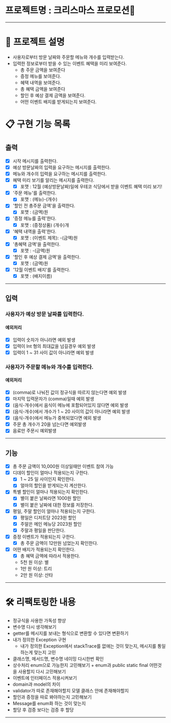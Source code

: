 # 프로젝트명 :  크리스마스 프로모션🎉

---

# 📖 프로젝트 설명

- 사용자로부터 방문 날짜와 주문할 메뉴와 개수를 입력받는다.
- 입력한 정보로부터 받을 수 있는 이벤트 혜택을 미리 보여준다.
    - 총 주문 금액을 보여준다
    - 증정 메뉴를 보여준다.
    - 혜택 내역을 보여준다.
    - 총 혜택 금액을 보여준다
    - 할인 후 예상 결제 금액을 보여준다.
    - 어떤 이벤트 배지를 받게되는지 보여준다.

# 📋 구현 기능 목록

## 출력

- [x] 시작 메시지를 출력한다.
- [x] 예상 방문날짜의 입력을 요구하는 메시지를 출력한다.
- [x] 메뉴와 개수의 입력을 요구하는 메시지를 출력한다.
- [x] 혜택 미리 보기를 알리는 메시지를 출력한다.
    - [x] 포맷 : 12월 (예상방문날짜)일에 우테코 식당에서 받을 이벤트 혜택 미리 보기!
- [x] '주문 메뉴'를 출력한다.
    - [x] 포맷 : (메뉴)-(개수)
- [x] '할인 전 총주문 금액'을 출력한다.
    - [x] 포맷 : (금액)원
- [x] '증정 메뉴를 출력'한다.
    - [x] 포맷 : (증정상품) (개수)개
- [x] '혜택 내역을 출력'한다.
    - [x] 포맷 : (이벤트 제목): -(금액)원
- [x] '총혜택 금액'을 출력한다.
    - [x] 포맷 : -(금액)원
- [x] '할인 후 예상 결제 금액'을 출력한다.
    - [x] 포맷 : (금액)원
- [x] '12월 이벤트 배지'를 출력한다.
    - [x] 포맷 : (배지이름)

---

## 입력

### 사용자가 예상 방문 날짜를 입력한다.

#### 예외처리

- [x] 입력이 숫자가 아니라면 예외 발생
- [x] 입력이 Int 형의 최대값을 넘길경우 예외 발생
- [x] 입력이 1 ~ 31 사이 값이 아니라면 예외 발생

### 사용자가 주문할 메뉴와 개수를 입력한다.

#### 예외처리

- [x] (comma)로 나눠진 값이 정규식을 따르지 않는다면 예외 발생
- [x] 마지막 입력문자가 (comma)일때 예외 발생
- [x] (음식-개수)에서 음식이 메뉴에 포함되어있지 않다면 예외 발생
- [x] (음식-개수)에서 개수가 1 ~ 20 사이의 값이 아니라면 예외 발생
- [x] (음식-개수)에서 메뉴가 중복되었다면 예외 발생
- [x] 주문 총 개수가 20을 넘는다면 예외발생
- [x] 음료만 주문시 예외발생

---

## 기능

- [x] 총 주문 금액이 10,000원 이상일때만 이벤트 참여 가능
- [x] 디데이 할인이 얼마나 적용되는지 구한다.
    - [x] 1 ~ 25 일 사이인지 확인한다.
    - [x] 얼마의 할인을 받게되는지 계산한다.
- [x] 특별 할인이 얼마나 적용되는지 확인한다.
    - [x] 별이 붙은 날짜라면 1000원 할인
    - [x] 별이 붙은 날짜에 대한 정보를 저장한다.
- [x] 평일, 주말 할인이 얼마나 적용되는지 구한다.
    - [x] 평일은 디저트당 2023원 할인
    - [x] 주말은 메인 메뉴당 2023원 할인
    - [x] 주말과 평일을 판단한다.
- [x] 증정 이벤트가 적용되는지 구한다.
    - [x] 총 주문 금액이 12만원 넘었는지 확인한다.
- [x] 어떤 배지가 적용되는지 확인한다.
    - [x] 총 혜택 금액에 따라서 적용한다.
    - 5천 원 이상: 별
    - 1만 원 이상: 트리
    - 2만 원 이상: 산타

---

# 🛠 리팩토링한 내용

- 정규식을 사용한 가독성 향샹
- 변수명 다시 생각해보기
- getter를 메시지를 보내는 형식으로 변환할 수 있다면 변환하기
- 내가 정의한 Exception 구현
    - 내가 정의한 Exception에서 stackTrace를 없애는 것이 맞는지, 메시지를 통일하는게 맞는지 고민
- 클래스명, 메서드명, 변수명 네이밍 다시한번 확인
- 상수처리 enum으로 가능한지 고민해보기 + enum과 public static final 어떤것을 사용할지 다시 고민해보기
- 이벤트에 인터페이스 적용시켜보기
- domain과 model의 차이
- validator가 따로 존재해야할지 모델 클래스 안에 존재해야할지
- 할인과 증정을 따로 봐야하는지 고민해보기
- Message를 enum화 하는 것이 맞는지
- 할당 후 검증 보다는 검증 후 할당

---
